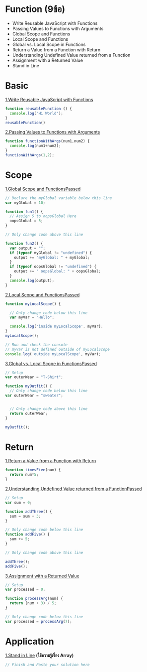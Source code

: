 # Function (9ข้อ)

- Write Reusable JavaScript with Functions
- Passing Values to Functions with Arguments
- Global Scope and Functions
- Local Scope and Functions
- Global vs. Local Scope in Functions
- Return a Value from a Function with Return
- Understanding Undefined Value returned from a Function
- Assignment with a Returned Value
- Stand in Line

# Basic
[1.Write Reusable JavaScript with Functions](https://www.freecodecamp.org/learn/javascript-algorithms-and-data-structures/basic-javascript/write-reusable-javascript-with-functions)
```js
function reusableFunction () {
  console.log("Hi World");
}
reusableFunction()
```
[2.Passing Values to Functions with Arguments](https://www.freecodecamp.org/learn/javascript-algorithms-and-data-structures/basic-javascript/passing-values-to-functions-with-arguments)
```js
function functionWithArgs(num1,num2) {
  console.log(num1+num2);
}
functionWithArgs(1,2);
```

# Scope
[1.Global Scope and FunctionsPassed](https://www.freecodecamp.org/learn/javascript-algorithms-and-data-structures/basic-javascript/global-scope-and-functions)
```js
// Declare the myGlobal variable below this line
var myGlobal = 10;

function fun1() {
  // Assign 5 to oopsGlobal Here
  oopsGlobal = 5;
}

// Only change code above this line

function fun2() {
  var output = "";
  if (typeof myGlobal != "undefined") {
    output += "myGlobal: " + myGlobal;
  }
  if (typeof oopsGlobal != "undefined") {
    output += " oopsGlobal: " + oopsGlobal;
  }
  console.log(output);
}
```

[2.Local Scope and FunctionsPassed](https://www.freecodecamp.org/learn/javascript-algorithms-and-data-structures/basic-javascript/local-scope-and-functions)
```js
function myLocalScope() {

  // Only change code below this line
  var myVar = "Hello";

  console.log('inside myLocalScope', myVar);
}
myLocalScope();

// Run and check the console
// myVar is not defined outside of myLocalScope
console.log('outside myLocalScope', myVar);
```

[3.Global vs. Local Scope in FunctionsPassed](https://www.freecodecamp.org/learn/javascript-algorithms-and-data-structures/basic-javascript/global-vs--local-scope-in-functions)
```js
// Setup
var outerWear = "T-Shirt";

function myOutfit() {
  // Only change code below this line
var outerWear = "sweater";


  // Only change code above this line
  return outerWear;
}

myOutfit();
```

# Return
[1.Return a Value from a Function with Return](https://www.freecodecamp.org/learn/javascript-algorithms-and-data-structures/basic-javascript/return-a-value-from-a-function-with-return)
```js
function timesFive(num) {
  return num*5;
}
```

[2.Understanding Undefined Value returned from a FunctionPassed](https://www.freecodecamp.org/learn/javascript-algorithms-and-data-structures/basic-javascript/understanding-undefined-value-returned-from-a-function)
```js
// Setup
var sum = 0;

function addThree() {
  sum = sum + 3;
}

// Only change code below this line
function addFive() {
  sum += 5;
}

// Only change code above this line

addThree();
addFive();
```

[3.Assignment with a Returned Value](https://www.freecodecamp.org/learn/javascript-algorithms-and-data-structures/basic-javascript/assignment-with-a-returned-value)
```js
// Setup
var processed = 0;

function processArg(num) {
  return (num + 3) / 5;
}

// Only change code below this line
var processed = processArg(7);
```

# Application 
[1.Stand in Line](https://www.freecodecamp.org/learn/javascript-algorithms-and-data-structures/#basic-javascript) __(ใช้ความรู้เรื่อง Array)__
```js
// Finish and Paste your solution here




```